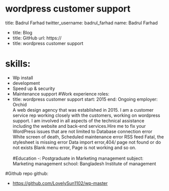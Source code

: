 # wordpress customer support
title: Badrul Farhad
twitter_username: badrul_farhad
name: Badrul Farhad
 - title: Blog
 - title: GitHub
   url: https://
 - title: wordpress customer support

# skills:
 - Wp install
 - development
 - Speed up & security
 - Maintenance support
#Work experience
roles:
 - title: wordpress customer support
   start: 2015
   end: Ongoing
   employer: Orchid <br>
A web design agency that was established in 2015. I am a customer service rep working closely with the customers, working on wordpress support. I am involved in all aspects of the technical assistance including the website and back-end services.Hire me to fix  your WordPress issues  that are not limited to
Database connection error White screen of death, Scheduled maintenance error RSS feed Fatal, the stylesheet is missing error Data import error,404/ page not found or do not exists Blank menu error, Page is not working and so on.<br> </br>
#Education 
 -: Postgraduate in Marketing management
   subject: Marketing management
   school: Bangladesh Institute of management

#Github repo
github:
- https://github.com/LovelySun1102/wp-master
 
